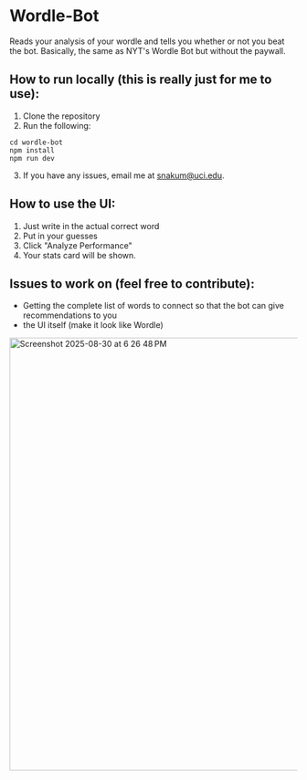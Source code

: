 # Wordle-Bot
Reads your analysis of your wordle and tells you whether or not you beat the bot. Basically, the same as NYT's Wordle Bot but without the paywall.

## How to run locally (this is really just for me to use):
1. Clone the repository
2. Run the following:
```
cd wordle-bot
npm install
npm run dev
```
3. If you have any issues, email me at snakum@uci.edu.

## How to use the UI:
1. Just write in the actual correct word
2. Put in your guesses
3. Click "Analyze Performance"
4. Your stats card will be shown.

## Issues to work on (feel free to contribute):
* Getting the complete list of words to connect so that the bot can give recommendations to you
* the UI itself (make it look like Wordle)

<img width="756" height="758" alt="Screenshot 2025-08-30 at 6 26 48 PM" src="https://github.com/user-attachments/assets/8b534628-7969-4fcf-9cf3-ccccfb8ea9ad" />

